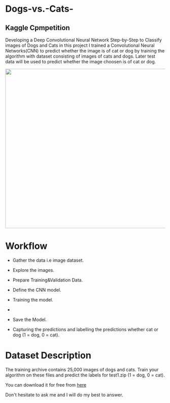 # Dogs-vs.-Cats-
## **Kaggle Cpmpetition**

Developing a Deep Convolutional Neural Network Step-by-Step to Classify images of Dogs and Cats
in this project I trained a Convolutional Neural Networks(CNN) to predict whether the image is of cat or dog by training the algorithm with dataset consisting of images of cats and dogs. Later test data will be used to predict whether the image choosen is of cat or dog.

<p align="center"><img src="https://user-images.githubusercontent.com/82754493/212746845-21094517-c1b8-4336-9130-47513108ec35.png" width="700" height="500"></p>

# **Workflow**

- Gather the data i.e image dataset.

- Explore the images.

- Prepare Training&Validation Data.

- Define the CNN model.

- Training the model.
- 
- Save the Model.

- Capturing the predictions and labelling the predictions whether cat or dog (1 = dog, 0 = cat).

# **Dataset Description**

The training archive contains 25,000 images of dogs and cats. Train your algorithm on these files and predict the labels for test1.zip (1 = dog, 0 = cat).

You can download it for free from <a href="https://www.kaggle.com/c/dogs-vs-cats/data"> here</a>

Don't hesitate to ask me and I will do my best to answer.
